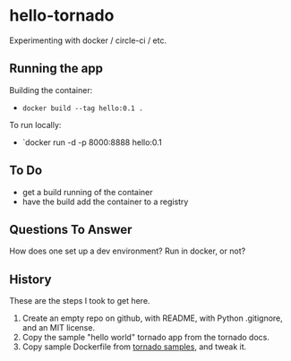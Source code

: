 # hello-tornado

Experimenting with docker / circle-ci / etc.

## Running the app

Building the container:

- `docker build --tag hello:0.1 .`

To run locally:

- `docker run -d -p 8000:8888 hello:0.1

## To Do

- get a build running of the container
- have the build add the container to a registry

## Questions To Answer

How does one set up a dev environment?  Run in docker, or not?

## History

These are the steps I took to get here.

1. Create an empty repo on github, with README, with Python .gitignore, and an MIT license.
1. Copy the sample "hello world" tornado app from the tornado docs.
1. Copy sample Dockerfile from [tornado samples](https://github.com/tornadoweb/tornado/tree/master/demos/blog), and tweak it.

